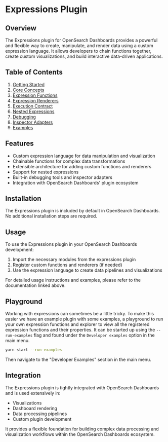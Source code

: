 # Expressions Plugin

## Overview

The Expressions plugin for OpenSearch Dashboards provides a powerful and flexible way to create, manipulate, and render data using a custom expression language. It allows developers to chain functions together, create custom visualizations, and build interactive data-driven applications.

## Table of Contents

1. [Getting Started](docs/getting-started.md)
2. [Core Concepts](docs/core-concepts.md)
3. [Expression Functions](docs/expression-functions.md)
4. [Expression Renderers](docs/expression-renderers.md)
5. [Execution Contract](docs/execution-contract.md)
6. [Nested Expressions](docs/nested-expressions.md)
7. [Debugging](docs/debugging.md)
8. [Inspector Adapters](docs/inspector-adapters.md)
9. [Examples](docs/examples.md)

## Features

- Custom expression language for data manipulation and visualization
- Chainable functions for complex data transformations
- Extensible architecture for adding custom functions and renderers
- Support for nested expressions
- Built-in debugging tools and inspector adapters
- Integration with OpenSearch Dashboards' plugin ecosystem

## Installation

The Expressions plugin is included by default in OpenSearch Dashboards. No additional installation steps are required.

## Usage

To use the Expressions plugin in your OpenSearch Dashboards development:

1. Import the necessary modules from the expressions plugin
2. Register custom functions and renderers (if needed)
3. Use the expression language to create data pipelines and visualizations

For detailed usage instructions and examples, please refer to the documentation linked above.

## Playground

Working with expressions can sometimes be a little tricky. To make this easier we have an example plugin with some examples, a playground to run your own expression functions and explorer to view all the registered expression functions and their properties. It can be started up using the `--run-examples` flag and found under the `Developer examples` option in the main menu.

```sh
yarn start --run-examples
```

Then navigate to the "Developer Examples" section in the main menu.

## Integration

The Expressions plugin is tightly integrated with OpenSearch Dashboards and is used extensively in:

- Visualizations
- Dashboard rendering
- Data processing pipelines
- Custom plugin development

It provides a flexible foundation for building complex data processing and visualization workflows within the OpenSearch Dashboards ecosystem.
